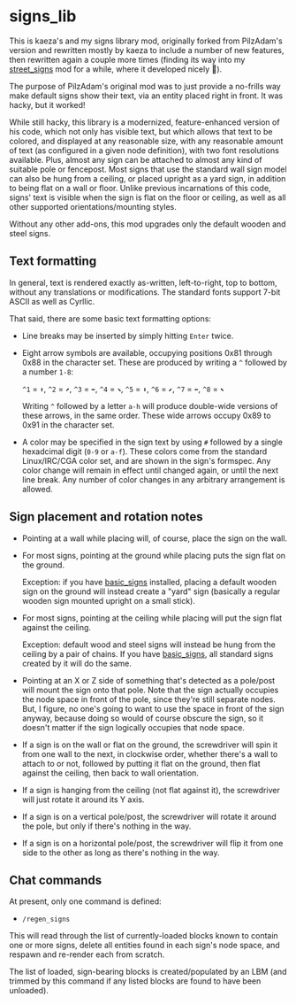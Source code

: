 # signs_lib

This is kaeza's and my signs library mod, originally forked from PilzAdam's version and rewritten mostly by kaeza to include a number of new features, then rewritten again a couple more times (finding its way into my  [street_signs](https://forum.minetest.net/viewtopic.php?t=20866) mod for a while, where it developed nicely 🙂).

The purpose of PilzAdam's original mod was to just provide a no-frills way make default signs show their text, via an entity placed right in front.  It was hacky, but it worked!

While still hacky, this library is a modernized, feature-enhanced version of his code, which not only has visible text, but which allows that text to be colored, and displayed at any reasonable size, with any reasonable amount of text (as configured in a given node definition), with two font resolutions available. Plus, almost any sign can be attached to almost any kind of suitable pole or fencepost.  Most signs that use the standard wall sign model can also be hung from a ceiling, or placed upright as a yard sign, in addition to being flat on a wall or floor.  Unlike previous incarnations of this code, signs' text is visible when the sign is flat on the floor or ceiling, as well as all other supported orientations/mounting styles.

Without any other add-ons, this mod upgrades only the default wooden and steel signs.

## Text formatting

In general, text is rendered exactly as-written, left-to-right, top to bottom, without any translations or modifications.  The standard fonts support 7-bit ASCII as well as Cyrllic.

That said, there are some basic text formatting options:

* Line breaks may be inserted by simply hitting `Enter` twice.

* Eight arrow symbols are available, occupying positions 0x81 through 0x88 in the character set.  These are produced by writing a `^` followed by a number `1-8`:

  `^1` = `⬆`, `^2` = `⬈`, `^3` = `➡`, `^4` = `⬊`, `^5` = `⬇`, `^6` = `⬋`, `^7` = `⬅`, `^8` = `⬉`

  Writing `^` followed by a letter `a-h` will produce double-wide versions of these arrows, in the same order.  These wide arrows occupy 0x89 to 0x91 in the character set.

* A color may be specified in the sign text by using `#` followed by a single hexadcimal digit (`0-9` or `a-f`).  These colors come from the standard Linux/IRC/CGA color set, and are shown in the sign's formspec.  Any color change will remain in effect until changed again, or until the next line break.  Any number of color changes in any arbitrary arrangement is allowed.

## Sign placement and rotation notes

* Pointing at a wall while placing will, of course, place the sign on the wall.

* For most signs, pointing at the ground while placing puts the sign flat on the ground.

  Exception: if you have [basic_signs](https://forum.minetest.net/viewtopic.php?f=11&t=23289) installed, placing a default wooden sign on the ground will instead create a "yard" sign (basically a regular wooden sign mounted upright on a small stick).

* For most signs, pointing at the ceiling while placing will put the sign flat against the ceiling.

  Exception: default wood and steel signs will instead be hung from the ceiling by a pair of chains.  If you have [basic_signs](https://forum.minetest.net/viewtopic.php?f=11&t=23289), all standard signs created by it will do the same.

* Pointing at an X or Z side of something that's detected as a pole/post will mount the sign onto that pole.  Note that the sign actually occupies the node space in front of the pole, since they're still separate nodes.  But, I figure, no one's going to want to use the space in front of the sign anyway, because doing so would of course obscure the sign, so it doesn't matter if the sign logically occupies that node space.

* If a sign is on the wall or flat on the ground, the screwdriver will spin it from one wall to the next, in clockwise order, whether there's a wall to attach to or not, followed by putting it flat on the ground, then flat against the ceiling, then back to wall orientation.

* If a sign is hanging from the ceiling (not flat against it), the screwdriver will just rotate it around its Y axis.

* If a sign is on a vertical pole/post, the screwdriver will rotate it around the pole, but only if there's nothing in the way.

* If a sign is on a horizontal pole/post, the screwdriver will flip it from one side to the other as long as there's nothing in the way.

## Chat commands

At present, only one command is defined:

* `/regen_signs`

This will read through the list of currently-loaded blocks known to contain one or more signs, delete all entities found in each sign's node space, and respawn and re-render each from scratch.

The list of loaded, sign-bearing blocks is created/populated by an LBM (and trimmed by this command if any listed blocks are found to have been unloaded).
